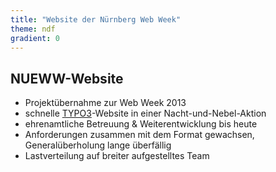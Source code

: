 ```yaml
---
title: "Website der Nürnberg Web Week"
theme: ndf
gradient: 0
---
```

## NUEWW-Website

- Projektübernahme zur Web Week 2013
- schnelle [TYPO3](https://typo3.org)-Website in einer Nacht-und-Nebel-Aktion
- ehrenamtliche Betreuung & Weiterentwicklung bis heute
- Anforderungen zusammen mit dem Format gewachsen, Generalüberholung lange überfällig
- Lastverteilung auf breiter aufgestelltes Team
